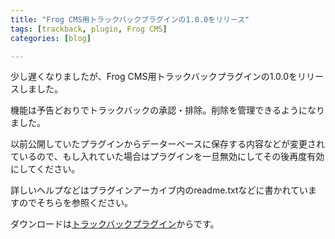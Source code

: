 ```yaml
---
title: "Frog CMS用トラックバックプラグインの1.0.0をリリース"
tags: [trackback, plugin, Frog CMS]
categories: [blog]

---
```


少し遅くなりましたが、Frog CMS用トラックバックプラグインの1.0.0をリリースしました。

機能は予告どおりでトラックバックの承認・排除。削除を管理できるようになりました。

以前公開していたプラグインからデーターベースに保存する内容などが変更されているので、もし入れていた場合はプラグインを一旦無効にしてその後再度有効にしてください。

詳しいヘルプなどはプラグインアーカイブ内のreadme.txtなどに書かれていますのでそちらを参照ください。

ダウンロードは[トラックバックプラグイン][1]からです。

 [1]: /php/frog-cms/trackback-plugin